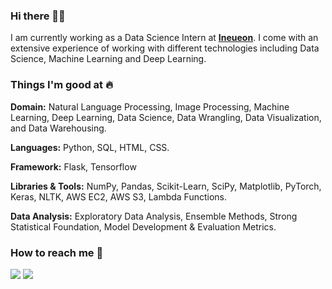 ### Hi there 👋🏻 
I am currently working as a Data Science Intern at [**Ineueon**](https://ineuron.ai/). I come with an extensive experience of working with different technologies including Data Science, Machine Learning and Deep Learning.


### Things I'm good at :fire:

**Domain:** Natural Language Processing, Image Processing, Machine Learning, Deep Learning, Data Science, Data Wrangling, Data Visualization, and Data Warehousing.

**Languages:**  Python, SQL, HTML, CSS.

**Framework:** Flask, Tensorflow

**Libraries & Tools:** NumPy, Pandas, Scikit-Learn, SciPy, Matplotlib, PyTorch, Keras, NLTK, AWS EC2, AWS S3, Lambda Functions.

**Data Analysis:** Exploratory Data Analysis, Ensemble Methods, Strong Statistical Foundation, Model Development & Evaluation Metrics.

### How to reach me 📱 

[<img target="_blank" src="https://img.icons8.com/cotton/64/000000/whatsapp--v4.png"/>](https://wa.me/919557708565) [<img target="_blank" src="https://img.icons8.com/doodle/64/000000/linkedin-circled.png"/>](http://Linkedin.com/in/haiderali001/) 
